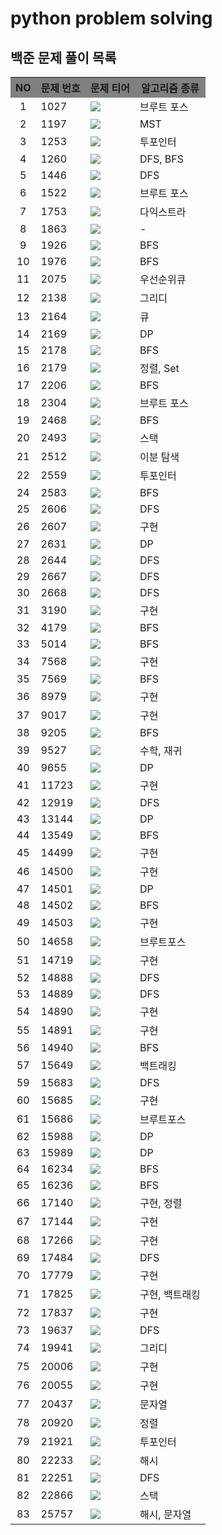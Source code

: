 # python problem solving


<html>
<body>
    <h2> 백준 문제 풀이 목록 </h2>
    <table>
        <tr style="background-color:gray;">
            <th>NO</th>
            <th>문제 번호</th>
            <th>문제 티어</th>
            <th>알고리즘 종류</th>
        </tr>
        <tr>
            <td align="center">1</td>
            <td>1027</td>
            <td><img src="https://img.shields.io/badge/Gold%204-gold?style=flat-square"></td>
            <td>브루트 포스</td>
        </tr>        
        <tr>
            <td align="center">2</td>
            <td>1197</td>
            <td><img src="https://img.shields.io/badge/Gold%204-gold?style=flat-square"></td>
            <td>MST</td>
        </tr>        
        <tr>
            <td align="center">3</td>
            <td>1253</td>
            <td><img src="https://img.shields.io/badge/Gold%204-gold?style=flat-square"></td>
            <td>투포인터</td>
        </tr>        
        <tr>
            <td align="center">4</td>
            <td>1260</td>
            <td><img src="https://img.shields.io/badge/Silver%202-silver?style=flat-square"></td>
            <td>DFS, BFS</td>
        </tr>        
        <tr>
            <td align="center">5</td>
            <td>1446</td>
            <td><img src="https://img.shields.io/badge/Silver%201-silver?style=flat-square"></td>
            <td>DFS</td>
        </tr>        
        <tr>
            <td align="center">6</td>
            <td>1522</td>
            <td><img src="https://img.shields.io/badge/Gold%205-gold?style=flat-square"></td>
            <td>브루트 포스</td>
        </tr>        
        <tr>
            <td align="center">7</td>
            <td>1753</td>
            <td><img src="https://img.shields.io/badge/Gold%204-gold?style=flat-square"></td>
            <td>다익스트라</td>
        </tr>        
        <tr>
            <td align="center">8</td>
            <td>1863</td>
            <td><img src="https://img.shields.io/badge/Gold%204-gold?style=flat-square"></td>
            <td>-</td>
        </tr>        
        <tr>
            <td align="center">9</td>
            <td>1926</td>
            <td><img src="https://img.shields.io/badge/Silver%201-silver?style=flat-square"></td>
            <td>BFS</td>
        </tr>        
        <tr>
            <td align="center">10</td>
            <td>1976</td>
            <td><img src="https://img.shields.io/badge/Gold%204-gold?style=flat-square"></td>
            <td>BFS</td>
        </tr>        
        <tr>
            <td align="center">11</td>
            <td>2075</td>
            <td><img src="https://img.shields.io/badge/Silver%202-silver?style=flat-square"></td>
            <td>우선순위큐</td>
        </tr>        
        <tr>
            <td align="center">12</td>
            <td>2138</td>
            <td><img src="https://img.shields.io/badge/Gold%205-gold?style=flat-square"></td>
            <td>그리디</td>
        </tr>        
        <tr>
            <td align="center">13</td>
            <td>2164</td>
            <td><img src="https://img.shields.io/badge/Silver%204-silver?style=flat-square"></td>
            <td>큐</td>
        </tr>        
        <tr>
            <td align="center">14</td>
            <td>2169</td>
            <td><img src="https://img.shields.io/badge/Gold%202-gold?style=flat-square"></td>
            <td>DP</td>
        </tr>        
        <tr>
            <td align="center">15</td>
            <td>2178</td>
            <td><img src="https://img.shields.io/badge/Silver%201-silver?style=flat-square"></td>
            <td>BFS</td>
        </tr>        
        <tr>
            <td align="center">16</td>
            <td>2179</td>
            <td><img src="https://img.shields.io/badge/Gold%204-gold?style=flat-square"></td>
            <td>정렬, Set</td>
        </tr>
        <tr>
            <td align="center">17</td>
            <td>2206</td>
            <td><img src="https://img.shields.io/badge/Gold%203-gold?style=flat-square"></td>
            <td>BFS</td>
        </tr>
        <tr>
            <td align="center">18</td>
            <td>2304</td>
            <td><img src="https://img.shields.io/badge/Silver%202-silver?style=flat-square"></td>
            <td>브루트 포스</td>
        </tr>
        <tr>
            <td align="center">19</td>
            <td>2468</td>
            <td><img src="https://img.shields.io/badge/Silver%201-silver?style=flat-square"></td>
            <td>BFS</td>
        </tr>
        <tr>
            <td align="center">20</td>
            <td>2493</td>
            <td><img src="https://img.shields.io/badge/Gold%205-gold?style=flat-square"></td>
            <td>스택</td>
        </tr>
        <tr>
            <td align="center">21</td>
            <td>2512</td>
            <td><img src="https://img.shields.io/badge/Silver%202-silver?style=flat-square"></td>
            <td>이분 탐색</td>
        </tr>
        <tr>
            <td align="center">22</td>
            <td>2559</td>
            <td><img src="https://img.shields.io/badge/Silver%203-silver?style=flat-square"></td>
            <td>투포인터</td>
        </tr>
        <tr>
            <td align="center">24</td>
            <td>2583</td>
            <td><img src="https://img.shields.io/badge/Silver%201-silver?style=flat-square"></td>
            <td>BFS</td>
        </tr>
        <tr>
            <td align="center">25</td>
            <td>2606</td>
            <td><img src="https://img.shields.io/badge/Silver%202-silver?style=flat-square"></td>
            <td>DFS</td>
        </tr>
        <tr>
            <td align="center">26</td>
            <td>2607</td>
            <td><img src="https://img.shields.io/badge/Silver%202-silver?style=flat-square"></td>
            <td>구현</td>
        </tr>
        <tr>
            <td align="center">27</td>
            <td>2631</td>
            <td><img src="https://img.shields.io/badge/Gold%204-gold?style=flat-square"></td>
            <td>DP</td>
        </tr>
        <tr>
            <td align="center">28</td>
            <td>2644</td>
            <td><img src="https://img.shields.io/badge/Silver%202-silver?style=flat-square"></td>
            <td>DFS</td>
        </tr>
        <tr>
            <td align="center">29</td>
            <td>2667</td>
            <td><img src="https://img.shields.io/badge/Silver%201-silver?style=flat-square"></td>
            <td>DFS</td>
        </tr>
        <tr>
            <td align="center">30</td>
            <td>2668</td>
            <td><img src="https://img.shields.io/badge/Gold%205-gold?style=flat-square"></td>
            <td>DFS</td>
        </tr>
        <tr>
            <td align="center">31</td>
            <td>3190</td>
            <td><img src="https://img.shields.io/badge/Gold%204-gold?style=flat-square"></td>
            <td>구현</td>
        </tr>
        <tr>
            <td align="center">32</td>
            <td>4179</td>
            <td><img src="https://img.shields.io/badge/Gold%204-gold?style=flat-square"></td>
            <td>BFS</td>
        </tr>
        <tr>
            <td align="center">33</td>
            <td>5014</td>
            <td><img src="https://img.shields.io/badge/Silver%201-silver?style=flat-square"></td>
            <td>BFS</td>
        </tr>
        <tr>
            <td align="center">34</td>
            <td>7568</td>
            <td><img src="https://img.shields.io/badge/Silver%205-silver?style=flat-square"></td>
            <td>구현</td>
        </tr>
        <tr>
            <td align="center">35</td>
            <td>7569</td>
            <td><img src="https://img.shields.io/badge/Gold%205-gold?style=flat-square"></td>
            <td>BFS</td>
        </tr>
        <tr>
            <td align="center">36</td>
            <td>8979</td>
            <td><img src="https://img.shields.io/badge/Silver%205-silver?style=flat-square"></td>
            <td>구현</td>
        </tr>
        <tr>
            <td align="center">37</td>
            <td>9017</td>
            <td><img src="https://img.shields.io/badge/Silver%203-silver?style=flat-square"></td>
            <td>구현</td>
        </tr>
        <tr>
            <td align="center">38</td>
            <td>9205</td>
            <td><img src="https://img.shields.io/badge/Gold%205-gold?style=flat-square"></td>
            <td>BFS</td>
        </tr>
        <tr>
            <td align="center">39</td>
            <td>9527</td>
            <td><img src="https://img.shields.io/badge/Gold%202-gold?style=flat-square"></td>
            <td>수학, 재귀</td>
        </tr>
        <tr>
            <td align="center">40</td>
            <td>9655</td>
            <td><img src="https://img.shields.io/badge/Silver%205-silver?style=flat-square"></td>
            <td>DP</td>
        </tr>
        <tr>
            <td align="center">41</td>
            <td>11723</td>
            <td><img src="https://img.shields.io/badge/Silver%205-silver?style=flat-square"></td>
            <td>구현</td>
        </tr>
        <tr>
            <td align="center">42</td>
            <td>12919</td>
            <td><img src="https://img.shields.io/badge/Gold%205-gold?style=flat-square"></td>
            <td>DFS</td>
        </tr>
        <tr>
            <td align="center">43</td>
            <td>13144</td>
            <td><img src="https://img.shields.io/badge/Gold%204-gold?style=flat-square"></td>
            <td>DP</td>
        </tr>
        <tr>
            <td align="center">44</td>
            <td>13549</td>
            <td><img src="https://img.shields.io/badge/Gold%205-gold?style=flat-square"></td>
            <td>BFS</td>
        </tr>
        <tr>
            <td align="center">45</td>
            <td>14499</td>
            <td><img src="https://img.shields.io/badge/Gold%204-gold?style=flat-square"></td>
            <td>구현</td>
        </tr>
        <tr>
            <td align="center">46</td>
            <td>14500</td>
            <td><img src="https://img.shields.io/badge/Gold%204-gold?style=flat-square"></td>
            <td>구현</td>
        </tr>
        <tr>
            <td align="center">47</td>
            <td>14501</td>
            <td><img src="https://img.shields.io/badge/Silver%203-silver?style=flat-square"></td>
            <td>DP</td>
        </tr>
        <tr>
            <td align="center">48</td>
            <td>14502</td>
            <td><img src="https://img.shields.io/badge/Gold%204-gold?style=flat-square"></td>
            <td>BFS</td>
        </tr>
        <tr>
            <td align="center">49</td>
            <td>14503</td>
            <td><img src="https://img.shields.io/badge/Gold%205-gold?style=flat-square"></td>
            <td>구현</td>
        </tr>
        <tr>
            <td align="center">50</td>
            <td>14658</td>
            <td><img src="https://img.shields.io/badge/Gold%203-gold?style=flat-square"></td>
            <td>브루트포스</td>
        </tr>
        <tr>
            <td align="center">51</td>
            <td>14719</td>
            <td><img src="https://img.shields.io/badge/Gold%205-gold?style=flat-square"></td>
            <td>구현</td>
        </tr>
        <tr>
            <td align="center">52</td>
            <td>14888</td>
            <td><img src="https://img.shields.io/badge/Silver%201-silver?style=flat-square"></td>
            <td>DFS</td>
        </tr>
        <tr>
            <td align="center">53</td>
            <td>14889</td>
            <td><img src="https://img.shields.io/badge/Silver%201-silver?style=flat-square"></td>
            <td>DFS</td>
        </tr>
        <tr>
            <td align="center">54</td>
            <td>14890</td>
            <td><img src="https://img.shields.io/badge/Gold%203-gold?style=flat-square"></td>
            <td>구현</td>
        </tr>
        <tr>
            <td align="center">55</td>
            <td>14891</td>
            <td><img src="https://img.shields.io/badge/Gold%205-gold?style=flat-square"></td>
            <td>구현</td>
        </tr>
        <tr>
            <td align="center">56</td>
            <td>14940</td>
            <td><img src="https://img.shields.io/badge/Silver%201-silver?style=flat-square"></td>
            <td>BFS</td>
        </tr>
        <tr>
            <td align="center">57</td>
            <td>15649</td>
            <td><img src="https://img.shields.io/badge/Silver%203-silver?style=flat-square"></td>
            <td>백트래킹</td>
        </tr>
        <tr>
            <td align="center">59</td>
            <td>15683</td>
            <td><img src="https://img.shields.io/badge/Gold%204-gold?style=flat-square"></td>
            <td>DFS</td>
        </tr>
        <tr>
            <td align="center">60</td>
            <td>15685</td>
            <td><img src="https://img.shields.io/badge/Gold%203-gold?style=flat-square"></td>
            <td>구현</td>
        </tr>
        <tr>
            <td align="center">61</td>
            <td>15686</td>
            <td><img src="https://img.shields.io/badge/Gold%205-gold?style=flat-square"></td>
            <td>브루트포스</td>
        </tr>
        <tr>
            <td align="center">62</td>
            <td>15988</td>
            <td><img src="https://img.shields.io/badge/Silver%202-silver?style=flat-square"></td>
            <td>DP</td>
        </tr>
        <tr>
            <td align="center">63</td>
            <td>15989</td>
            <td><img src="https://img.shields.io/badge/Gold%205-gold?style=flat-square"></td>
            <td>DP</td>
        </tr>
        <tr>
            <td align="center">64</td>
            <td>16234</td>
            <td><img src="https://img.shields.io/badge/Gold%204-gold?style=flat-square"></td>
            <td>BFS</td>
        </tr>
        <tr>
            <td align="center">65</td>
            <td>16236</td>
            <td><img src="https://img.shields.io/badge/Gold%203-gold?style=flat-square"></td>
            <td>BFS</td>
        </tr>
        <tr>
            <td align="center">66</td>
            <td>17140</td>
            <td><img src="https://img.shields.io/badge/Gold%204-gold?style=flat-square"></td>
            <td>구현, 정렬</td>
        </tr>
        <tr>
            <td align="center">67</td>
            <td>17144</td>
            <td><img src="https://img.shields.io/badge/Gold%204-gold?style=flat-square"></td>
            <td>구현</td>
        </tr>
        <tr>
            <td align="center">68</td>
            <td>17266</td>
            <td><img src="https://img.shields.io/badge/Silver%204-silver?style=flat-square"></td>
            <td>구현</td>
        </tr>
        <tr>
            <td align="center">69</td>
            <td>17484</td>
            <td><img src="https://img.shields.io/badge/Silver%203-silver?style=flat-square"></td>
            <td>DFS</td>
        </tr>
        <tr>
            <td align="center">70</td>
            <td>17779</td>
            <td><img src="https://img.shields.io/badge/Gold%203-gold?style=flat-square"></td>
            <td>구현</td>
        </tr>
        <tr>
            <td align="center">71</td>
            <td>17825</td>
            <td><img src="https://img.shields.io/badge/Gold%202-gold?style=flat-square"></td>
            <td>구현, 백트래킹</td>
        </tr>
        <tr>
            <td align="center">72</td>
            <td>17837</td>
            <td><img src="https://img.shields.io/badge/Gold%202-gold?style=flat-square"></td>
            <td>구현</td>
        </tr>
        <tr>
            <td align="center">73</td>
            <td>19637</td>
            <td><img src="https://img.shields.io/badge/Gold%204-gold?style=flat-square"></td>
            <td>DFS</td>
        </tr>
        <tr>
            <td align="center">74</td>
            <td>19941</td>
            <td><img src="https://img.shields.io/badge/Silver%203-silver?style=flat-square"></td>
            <td>그리디</td>
        </tr>
        <tr>
            <td align="center">75</td>
            <td>20006</td>
            <td><img src="https://img.shields.io/badge/Silver%201-silver?style=flat-square"></td>
            <td>구현</td>
        </tr>
        <tr>
            <td align="center">76</td>
            <td>20055</td>
            <td><img src="https://img.shields.io/badge/Gold%205-gold?style=flat-square"></td>
            <td>구현</td>
        </tr>
        <tr>
            <td align="center">77</td>
            <td>20437</td>
            <td><img src="https://img.shields.io/badge/Gold%205-gold?style=flat-square"></td>
            <td>문자열</td>
        </tr>
        <tr>
            <td align="center">78</td>
            <td>20920</td>
            <td><img src="https://img.shields.io/badge/Silver%203-silver?style=flat-square"></td>
            <td>정렬</td>
        </tr>
        <tr>
            <td align="center">79</td>
            <td>21921</td>
            <td><img src="https://img.shields.io/badge/Silver%203-silver?style=flat-square"></td>
            <td>투포인터</td>
        </tr>
        <tr>
            <td align="center">80</td>
            <td>22233</td>
            <td><img src="https://img.shields.io/badge/Silver%202-silver?style=flat-square"></td>
            <td>해시</td>
        </tr>
        <tr>
            <td align="center">81</td>
            <td>22251</td>
            <td><img src="https://img.shields.io/badge/Gold%205-gold?style=flat-square"></td>
            <td>DFS</td>
        </tr>
        <tr>
            <td align="center">82</td>
            <td>22866</td>
            <td><img src="https://img.shields.io/badge/Gold%203-gold?style=flat-square"></td>
            <td>스택</td>
        </tr>
        <tr>
            <td align="center">83</td>
            <td>25757</td>
            <td><img src="https://img.shields.io/badge/Silver%205-silver?style=flat-square"></td>
            <td>해시, 문자열</td>
        </tr>
    </table>

</body>

</html>
